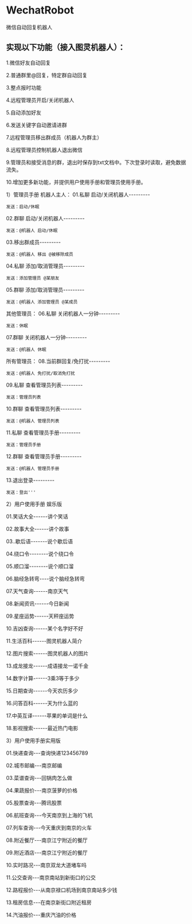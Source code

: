 # WechatRobot
微信自动回复机器人


## 实现以下功能（接入图灵机器人）：

1.微信好友自动回复

2.普通群里@回复，特定群自动回复

3.整点报时功能

4.远程管理员开启/关闭机器人

5.自动添加好友

6.发送关键字自动邀请进群

7.远程管理员移出群成员（机器人为群主）

8.远程管理员控制机器人退出微信

9.管理员和接受消息的群，退出时保存到txt文档中。下次登录时读取，避免数据流失。

10.增加更多新功能，并提供用户使用手册和管理员使用手册。

1）管理员手册
机器人主人：
01.私聊 启动/关闭机器人---------

    发送：启动/休眠
02.群聊 启动/关闭机器人---------

    发送：@机器人 启动/休眠
03.移出群成员---------

    发送：@机器人 移出 @被移除成员
04.私聊 添加/取消管理员---------

    发送：添加管理员 @某朋友
05.群聊 添加/取消管理员---------

    发送：@机器人 添加管理员 @某成员

其他管理员：
06.私聊 关闭机器人一分钟---------

    发送：休眠
07.群聊 关闭机器人一分钟---------

    发送：@机器人 休眠

所有管理员：
08.当前群回复/免打扰---------

    发送：@机器人 免打扰/取消免打扰

09.私聊 查看管理员列表---------

    发送：管理员列表
10.群聊 查看管理员列表--------- 

    发送：@机器人 管理员列表
11.私聊 查看管理员手册---------

    发送：管理员手册
12.群聊 查看管理员手册---------

    发送：@机器人 管理员手册
13.退出登录---------

    发送：登出'''

2）用户使用手册 娱乐版

01.笑话大全------讲个笑话

02.故事大全------讲个故事

03..歇后语-------说个歇后语

04.绕口令--------说个绕口令

05.顺口溜--------说个顺口溜

06.脑经急转弯----说个脑经急转弯

07.天气查询------南京天气

08.新闻资讯------今日新闻

09.星座运势------天秤座运势

10.吉凶查询------某个名字好不好

11.生活百科------图灵机器人简介

12.图片搜索------图灵机器人的图片

13.成龙接龙------成语接龙一诺千金

14.数字计算------3乘3等于多少

15.日期查询------今天农历多少

16.问答百科------天为什么蓝的

17.中英互译------苹果的单词是什么

18.影视搜索------最近热门电影

3）用户使用手册实用版

01.快递查询---查询快递123456789

02.城市邮编---南京邮编

03.菜谱查询---回锅肉怎么做

04.果蔬报价---南京菠萝的价格

05.股票查询---腾讯股票

06.航班查询---今天南京到上海的飞机

07.列车查询---今天重庆到南京的火车

08.附近餐厅---南京江宁附近的餐厅

09.附近酒店---南京江宁附近的餐厅

10.实时路况---南京双龙大道堵车吗

11.公交查询---南京南站到新街口的公交

12.路程报价---从南京禄口机场到南京南站多少钱

13.租房信息---在南京新街口附近租房

14.汽油报价---重庆汽油的价格

